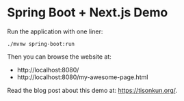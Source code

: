 # Spring Boot + Next.js Demo

Run the application with one liner:

```shell
./mvnw spring-boot:run
```

Then you can browse the website at:

* http://localhost:8080/
* http://localhost:8080/my-awesome-page.html

Read the blog post about this demo at: https://tisonkun.org/.
